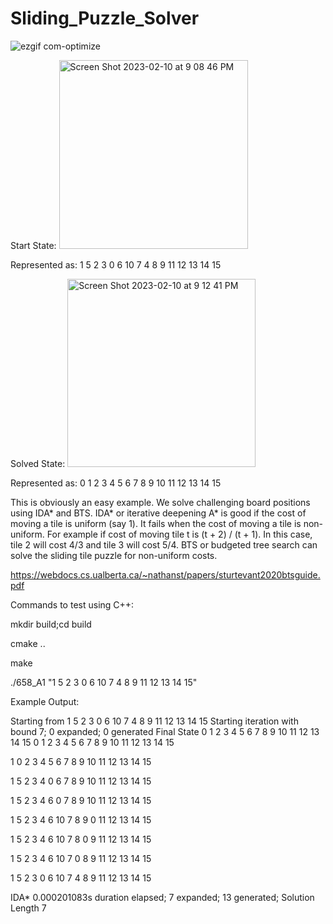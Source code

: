# Sliding_Puzzle_Solver

![ezgif com-optimize](https://user-images.githubusercontent.com/10151782/218239443-e7b76494-bac6-4698-a9cb-e19b5bba20a3.gif)


Start State:
<img width="302" alt="Screen Shot 2023-02-10 at 9 08 46 PM" src="https://user-images.githubusercontent.com/10151782/218239637-8090e098-cbaf-4418-ba0d-687b203fd7a1.png">

Represented as: 1 5 2 3 0 6 10 7 4 8 9 11 12 13 14 15

Solved State:
<img width="301" alt="Screen Shot 2023-02-10 at 9 12 41 PM" src="https://user-images.githubusercontent.com/10151782/218239643-1e8c610e-80ec-4a3b-a161-5c5822f8a053.png">

Represented as: 0 1 2 3 4 5 6 7 8 9 10 11 12 13 14 15

This is obviously an easy example. We solve challenging board positions using IDA* and BTS.
IDA* or iterative deepening A* is good if the cost of moving a tile is uniform (say 1). It fails when the cost of moving a tile is non-uniform.
For example if cost of moving tile t is (t + 2) / (t + 1). In this case, tile 2 will cost 4/3 and tile 3 will cost 5/4.
BTS or budgeted tree search can solve the sliding tile puzzle for non-uniform costs.

https://webdocs.cs.ualberta.ca/~nathanst/papers/sturtevant2020btsguide.pdf

Commands to test using C++:

mkdir build;cd build

cmake ..

make

./658_A1 "1 5 2 3 0 6 10 7 4 8 9 11 12 13 14 15"

Example Output:

Starting from  1 5 2 3 0 6 10 7 4 8 9 11 12 13 14 15
Starting iteration with bound 7; 0 expanded; 0 generated
Final State  0 1 2 3 4 5 6 7 8 9 10 11 12 13 14 15
   0   1   2   3
   4   5   6   7
   8   9  10  11
  12  13  14  15

   1   0   2   3
   4   5   6   7
   8   9  10  11
  12  13  14  15

   1   5   2   3
   4   0   6   7
   8   9  10  11
  12  13  14  15

   1   5   2   3
   4   6   0   7
   8   9  10  11
  12  13  14  15

   1   5   2   3
   4   6  10   7
   8   9   0  11
  12  13  14  15

   1   5   2   3
   4   6  10   7
   8   0   9  11
  12  13  14  15

   1   5   2   3
   4   6  10   7
   0   8   9  11
  12  13  14  15

   1   5   2   3
   0   6  10   7
   4   8   9  11
  12  13  14  15

IDA* 0.000201083s duration elapsed; 7 expanded; 13 generated; Solution Length 7



